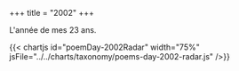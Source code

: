 +++
title = "2002"
+++

L'année de mes 23 ans.

{{< chartjs id="poemDay-2002Radar" width="75%" jsFile="../../charts/taxonomy/poems-day-2002-radar.js" />}}